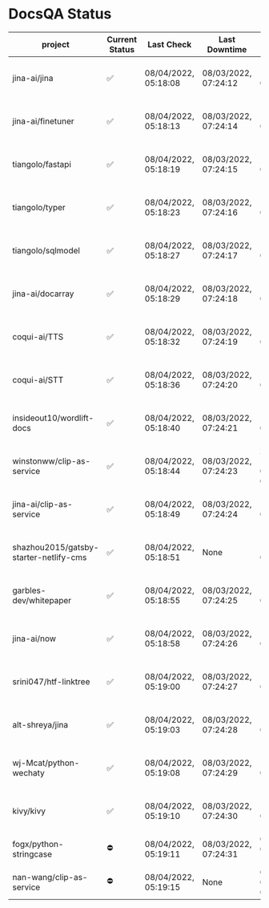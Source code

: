 # DocsQA Status

|               project                |Current Status|     Last Check     |   Last Downtime    |              % Uptime              |
|--------------------------------------|--------------|--------------------|--------------------|------------------------------------|
|jina-ai/jina                          |✅            |08/04/2022, 05:18:08|08/03/2022, 07:24:12|124.833 (since 07/29/2022, 16:38:18)|
|jina-ai/finetuner                     |✅            |08/04/2022, 05:18:13|08/03/2022, 07:24:14|124.841 (since 07/29/2022, 16:38:18)|
|tiangolo/fastapi                      |✅            |08/04/2022, 05:18:19|08/03/2022, 07:24:15|124.850 (since 07/29/2022, 16:38:18)|
|tiangolo/typer                        |✅            |08/04/2022, 05:18:23|08/03/2022, 07:24:16|124.853 (since 07/29/2022, 16:38:18)|
|tiangolo/sqlmodel                     |✅            |08/04/2022, 05:18:27|08/03/2022, 07:24:17|124.857 (since 07/29/2022, 16:38:18)|
|jina-ai/docarray                      |✅            |08/04/2022, 05:18:29|08/03/2022, 07:24:18|124.859 (since 07/29/2022, 16:38:18)|
|coqui-ai/TTS                          |✅            |08/04/2022, 05:18:32|08/03/2022, 07:24:19|124.859 (since 07/29/2022, 16:38:18)|
|coqui-ai/STT                          |✅            |08/04/2022, 05:18:36|08/03/2022, 07:24:20|124.863 (since 07/29/2022, 16:38:18)|
|insideout10/wordlift-docs             |✅            |08/04/2022, 05:18:40|08/03/2022, 07:24:21|124.865 (since 07/29/2022, 16:38:18)|
|winstonww/clip-as-service             |✅            |08/04/2022, 05:18:44|08/03/2022, 07:24:23|219.806 (since 08/01/2022, 02:40:51)|
|jina-ai/clip-as-service               |✅            |08/04/2022, 05:18:49|08/03/2022, 07:24:24|124.873 (since 07/29/2022, 16:38:18)|
|shazhou2015/gatsby-starter-netlify-cms|✅            |08/04/2022, 05:18:51|None                |100.000 (since 08/03/2022, 10:30:18)|
|garbles-dev/whitepaper                |✅            |08/04/2022, 05:18:55|08/03/2022, 07:24:25|124.877 (since 07/29/2022, 16:38:18)|
|jina-ai/now                           |✅            |08/04/2022, 05:18:58|08/03/2022, 07:24:26|124.877 (since 07/29/2022, 16:38:18)|
|srini047/htf-linktree                 |✅            |08/04/2022, 05:19:00|08/03/2022, 07:24:27|129.137 (since 07/31/2022, 18:29:28)|
|alt-shreya/jina                       |✅            |08/04/2022, 05:19:03|08/03/2022, 07:24:28|124.883 (since 07/29/2022, 16:38:18)|
|wj-Mcat/python-wechaty                |✅            |08/04/2022, 05:19:08|08/03/2022, 07:24:29|124.885 (since 07/29/2022, 16:38:18)|
|kivy/kivy                             |✅            |08/04/2022, 05:19:10|08/03/2022, 07:24:30|124.887 (since 07/29/2022, 16:38:18)|
|fogx/python-stringcase                |⛔️           |08/04/2022, 05:19:11|08/03/2022, 07:24:31|0.000 (since 08/01/2022, 12:54:44)  |
|nan-wang/clip-as-service              |⛔️           |08/04/2022, 05:19:15|None                |0.000 (since 08/04/2022, 05:17:56)  |
